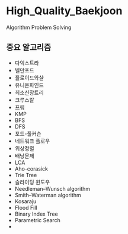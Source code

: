# High_Quality_Baekjoon
Algorithm Problem Solving

## 중요 알고리즘
- 다익스트라
- 벨만포드
- 플로이드와샬
- 유니온파인드
- 최소신장트리
- 크루스칼
- 프림
- KMP
- BFS
- DFS
- 포드-풀커슨
- 네트워크 플로우
- 위상정렬
- 배낭문제
- LCA
- Aho-corasick
- Trie Tree
- 슬라이딩 윈도우
- Needleman–Wunsch algorithm
- Smith–Waterman algorithm
- Kosaraju
- Flood Fill
- Binary Index Tree
- Parametric Search
- 

